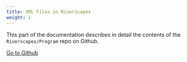 ```yaml
---
title: XML Files in Riverscapes
weight: 1
---
```


This part of the documentation describes in detail the contents of the `Riverscapes/Program` repo on Github.

[Go to Github](https://github.com/Riverscapes/Program)
